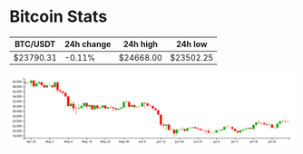 # Bitcoin Stats

BTC/USDT|24h change|24h high|24h low|
|---|---|---|---|
|$23790.31|-0.11%|$24668.00|$23502.25|

<img src="./chart.svg">
